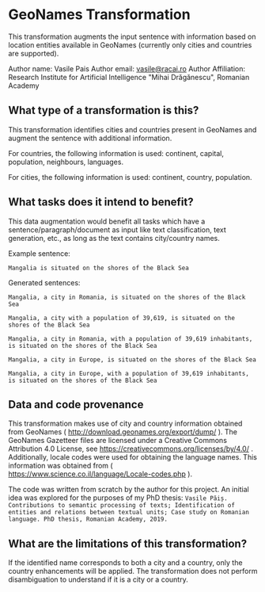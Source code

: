 # GeoNames Transformation
This transformation augments the input sentence with information based on location entities available in GeoNames (currently only cities and countries are supported).

Author name: Vasile Pais
Author email: vasile@racai.ro
Author Affiliation: Research Institute for Artificial Intelligence "Mihai Drăgănescu", Romanian Academy

## What type of a transformation is this?
This transformation identifies cities and countries present in GeoNames and augment the sentence with additional information.

For countries, the following information is used: continent, capital, population, neighbours, languages.

For cities, the following information is used: continent, country, population.


## What tasks does it intend to benefit?
This data augmentation would benefit all tasks which have a sentence/paragraph/document as input like text classification,
text generation, etc., as long as the text contains city/country names.

Example sentence:

```Mangalia is situated on the shores of the Black Sea```

Generated sentences:

```Mangalia, a city in Romania, is situated on the shores of the Black Sea```

```Mangalia, a city with a population of 39,619, is situated on the shores of the Black Sea```

```Mangalia, a city in Romania, with a population of 39,619 inhabitants, is situated on the shores of the Black Sea```

```Mangalia, a city in Europe, is situated on the shores of the Black Sea```

```Mangalia, a city in Europe, with a population of 39,619 inhabitants, is situated on the shores of the Black Sea```


## Data and code provenance
This transformation makes use of city and country information obtained from GeoNames ( http://download.geonames.org/export/dump/ ).
The GeoNames Gazetteer files are licensed under a Creative Commons Attribution 4.0 License,
see https://creativecommons.org/licenses/by/4.0/ .
Additionally, locale codes were used for obtaining the language names. This information was obtained from ( https://www.science.co.il/language/Locale-codes.php ).

The code was written from scratch by the author for this project. An initial idea was explored for the purposes of my PhD thesis:
```Vasile Păiș. Contributions to semantic processing of texts; Identification of entities and relations between textual units; Case study on Romanian language. PhD thesis, Romanian Academy, 2019.```

## What are the limitations of this transformation?
If the identified name corresponds to both a city and a country, only the country enhancements will be applied. The transformation does not perform disambiguation to understand if it is a city or a country.
